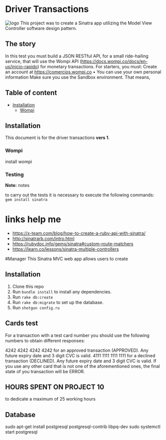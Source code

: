 # Driver Transactions

![logo](https://media.istockphoto.com/vectors/illustration-fast-tires-in-black-color-logo-concept-design-template-vector-id1092948290?b=1&k=6&m=1092948290&s=612x612&w=0&h=Fyc_Igu0qNu9SgHotywLYkykrz-0WZ831LoB2NaJ6Cc=)
This project was to create a Sinatra app utilizing the Model View Controller software design pattern.
## The story
In this test you must build a JSON RESTful API, for a small ride-hailing service, that will use the Wompi API (https://docs.wompi.co/docs/en-us/inicio-rapido) for monetary transactions. For starters, you must:
Create an account at https://comercios.wompi.co • You can use your own personal information Make sure you use the Sandbox environment. That means,


## Table of content

- [Installation](#installation)
    - [Wompi](#wompi)

## Installation

This document is for the driver transactions **vers 1**.

### Wompi

install wompi

### Testing

**Note:** notes

to carry out the tests it is necessary to execute the following commands:
`gem install sinatra`


# links help me
- https://x-team.com/blog/how-to-create-a-ruby-api-with-sinatra/
- http://sinatrarb.com/intro.html
- https://rubydoc.info/gems/sinatra#custom-route-matchers
- https://learn.co/lessons/sinatra-multiple-controllers

#Manager
This Sinatra MVC web app allows users to create

## Installation
1. Clone this repo
2. Run `bundle install` to install any dependencies.
3. Run `rake db:create`
4. Run `rake db:migrate` to set up the database.
5. Run `shotgun config.ru`


## Cards test
For a transaction with a test card number you should use the following numbers to obtain different responses:

4242 4242 4242 4242 for an approved transaction (APPROVED). Any future expiry date and 3 digit CVC is valid.
4111 1111 1111 1111 for a declined transaction (DECLINED). Any future expiry date and 3 digit CVC is valid.
If you use any other card that is not one of the aforementioned ones, the final state of you transaction will be ERROR.


## HOURS SPENT ON PROJECT 10
to dedicate a maximum of 25 working hours

## Database
sudo apt-get install postgresql postgresql-contrib libpq-dev
sudo systemctl start postgresql

